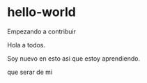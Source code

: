 # hello-world
Empezando a contribuir

Hola a todos.

Soy nuevo en esto asi que estoy aprendiendo.

que serar de mi

